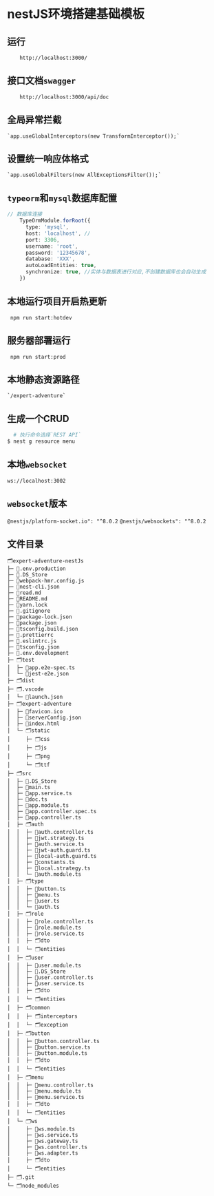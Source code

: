 # nestJS环境搭建基础模板

## 运行

```shell
    http://localhost:3000/
```

## 接口文档`swagger`

```shell
    http://localhost:3000/api/doc
```

## 全局异常拦截

    `app.useGlobalInterceptors(new TransformInterceptor());`

## 设置统一响应体格式

    `app.useGlobalFilters(new AllExceptionsFilter());`

## `typeorm`和`mysql`数据库配置

```ts
// 数据库连接
    TypeOrmModule.forRoot({
      type: 'mysql',
      host: 'localhost', // 
      port: 3306,
      username: 'root',
      password: '12345678',
      database: 'XXX',
      autoLoadEntities: true,
      synchronize: true, //实体与数据表进行对应,不创建数据库也会自动生成
    })
```

## 本地运行项目开启热更新

```shell
 npm run start:hotdev
```

## 服务器部署运行

```shell
 npm run start:prod
```

## 本地静态资源路径

    `/expert-adventure`

## 生成一个CRUD

```bash
  # 执行命令选择`REST API`
$ nest g resource menu
```

## 本地`websocket`

`ws://localhost:3002`

## `websocket`版本

`@nestjs/platform-socket.io": "^8.0.2`
`@nestjs/websockets": "^8.0.2`

## 文件目录

```
🗂expert-adventure-nestJs
├─ 📄.env.production
├─ 📄.DS_Store
├─ 📄webpack-hmr.config.js
├─ 📄nest-cli.json
├─ 📄read.md
├─ 📄README.md
├─ 📄yarn.lock
├─ 📄.gitignore
├─ 📄package-lock.json
├─ 📄package.json
├─ 📄tsconfig.build.json
├─ 📄.prettierrc
├─ 📄.eslintrc.js
├─ 📄tsconfig.json
├─ 📄.env.development
├─ 🗂test
│  ├─ 📄app.e2e-spec.ts
│  └─ 📄jest-e2e.json
├─ 🗂dist
├─ 🗂.vscode
│  └─ 📄launch.json
├─ 🗂expert-adventure
│  ├─ 📄favicon.ico
│  ├─ 📄serverConfig.json
│  ├─ 📄index.html
│  └─ 🗂static
│     ├─ 🗂css
│     ├─ 🗂js
│     ├─ 🗂png
│     └─ 🗂ttf
├─ 🗂src
│  ├─ 📄.DS_Store
│  ├─ 📄main.ts
│  ├─ 📄app.service.ts
│  ├─ 📄doc.ts
│  ├─ 📄app.module.ts
│  ├─ 📄app.controller.spec.ts
│  ├─ 📄app.controller.ts
│  ├─ 🗂auth
│  │  ├─ 📄auth.controller.ts
│  │  ├─ 📄jwt.strategy.ts
│  │  ├─ 📄auth.service.ts
│  │  ├─ 📄jwt-auth.guard.ts
│  │  ├─ 📄local-auth.guard.ts
│  │  ├─ 📄constants.ts
│  │  ├─ 📄local.strategy.ts
│  │  └─ 📄auth.module.ts
│  ├─ 🗂type
│  │  ├─ 📄button.ts
│  │  ├─ 📄menu.ts
│  │  ├─ 📄user.ts
│  │  └─ 📄auth.ts
│  ├─ 🗂role
│  │  ├─ 📄role.controller.ts
│  │  ├─ 📄role.module.ts
│  │  ├─ 📄role.service.ts
│  │  ├─ 🗂dto
│  │  └─ 🗂entities
│  ├─ 🗂user
│  │  ├─ 📄user.module.ts
│  │  ├─ 📄.DS_Store
│  │  ├─ 📄user.controller.ts
│  │  ├─ 📄user.service.ts
│  │  ├─ 🗂dto
│  │  └─ 🗂entities
│  ├─ 🗂common
│  │  ├─ 🗂interceptors
│  │  └─ 🗂exception
│  ├─ 🗂button
│  │  ├─ 📄button.controller.ts
│  │  ├─ 📄button.service.ts
│  │  ├─ 📄button.module.ts
│  │  ├─ 🗂dto
│  │  └─ 🗂entities
│  ├─ 🗂menu
│  │  ├─ 📄menu.controller.ts
│  │  ├─ 📄menu.module.ts
│  │  ├─ 📄menu.service.ts
│  │  ├─ 🗂dto
│  │  └─ 🗂entities
│  └─ 🗂ws
│     ├─ 📄ws.module.ts
│     ├─ 📄ws.service.ts
│     ├─ 📄ws.gateway.ts
│     ├─ 📄ws.controller.ts
│     ├─ 📄ws.adapter.ts
│     ├─ 🗂dto
│     └─ 🗂entities
├─ 🗂.git
└─ 🗂node_modules
```
